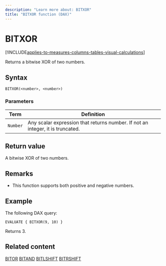 ```yaml
---
description: "Learn more about: BITXOR"
title: "BITXOR function (DAX)"
---
```

# BITXOR

[!INCLUDE[applies-to-measures-columns-tables-visual-calculations](includes/applies-to-measures-columns-tables-visual-calculations.md)]

Returns a bitwise XOR of two numbers.

## Syntax

```dax
BITXOR(<number>, <number>)
```

### Parameters

|Term|Definition|
|--------|--------------|
|`Number`|Any scalar expression that returns number. If not an integer, it is truncated.|

## Return value

A bitwise XOR of two numbers.

## Remarks

- This function supports both positive and negative numbers.

## Example

The following DAX query:

```dax
EVALUATE { BITXOR(9, 10) }
```

Returns 3.

## Related content

[BITOR](bitor-function-dax.md)
[BITAND](bitand-function-dax.md)
[BITLSHIFT](bitlshift-function-dax.md)
[BITRSHIFT](bitrshift-function-dax.md)
